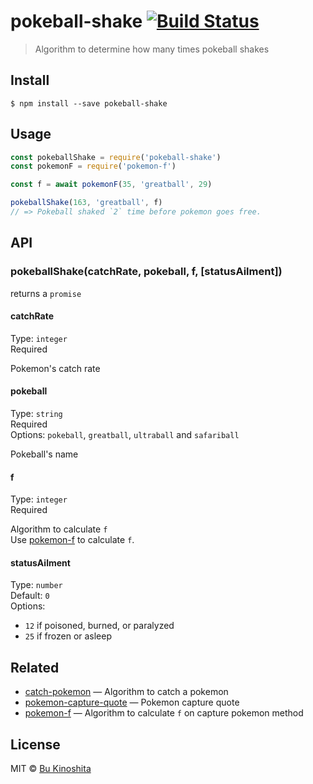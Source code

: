 # pokeball-shake [![Build Status](https://travis-ci.org/bukinoshita/pokeball-shake.svg?branch=master)](https://travis-ci.org/bukinoshita/pokeball-shake)

> Algorithm to determine how many times pokeball shakes


## Install

```
$ npm install --save pokeball-shake
```


## Usage
```js
const pokeballShake = require('pokeball-shake')
const pokemonF = require('pokemon-f')

const f = await pokemonF(35, 'greatball', 29)

pokeballShake(163, 'greatball', f)
// => Pokeball shaked `2` time before pokemon goes free.
```


## API

### pokeballShake(catchRate, pokeball, f, [statusAilment])

returns a `promise`

#### catchRate

Type: `integer`<br/>
Required

Pokemon's catch rate

#### pokeball

Type: `string`<br/>
Required<br/>
Options: `pokeball`, `greatball`, `ultraball` and `safariball`

Pokeball's name

#### f

Type: `integer`<br/>
Required

Algorithm to calculate `f`<br/>
Use [pokemon-f](https://github.com/bukinoshita/pokemon-f) to calculate `f`.

#### statusAilment

Type: `number`<br/>
Default: `0`<br/>
Options:
- `12` if poisoned, burned, or paralyzed
- `25` if frozen or asleep


## Related

- [catch-pokemon](https://github.com/bukinoshita/catch-pokemon) — Algorithm to catch a pokemon
- [pokemon-capture-quote](https://github.com/bukinoshita/pokemon-capture-quote) — Pokemon capture quote
- [pokemon-f](https://github.com/bukinoshita/pokemon-f) — Algorithm to calculate `f` on capture pokemon method


## License

MIT © [Bu Kinoshita](https://bukinoshita.io)
